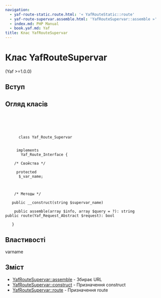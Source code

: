```yaml
---
navigation:
  - yaf-route-static.route.html: '« YafRouteStatic::route'
  - yaf-route-supervar.assemble.html: 'YafRouteSupervar::assemble »'
  - index.md: PHP Manual
  - book.yaf.md: Yaf
title: Клас YafRouteSupervar
---
```

# Клас YafRouteSupervar

(Yaf >=1.0.0)

## Вступ

## Огляд класів

```classsynopsis


    
    
     
      class Yaf_Route_Supervar
     

     implements 
       Yaf_Route_Interface {
    
    /* Свойства */
    
     protected
      $_var_name;



    /* Методы */
    
   public __construct(string $supervar_name)

    public assemble(array $info, array $query = ?): string
public route(Yaf_Request_Abstract $request): bool

   }
```

## Властивості

varname

## Зміст

-   [YafRouteSupervar::assemble](yaf-route-supervar.assemble.html) - Збирає URL
-   [YafRouteSupervar::construct](yaf-route-supervar.construct.html) - Призначення construct
-   [YafRouteSupervar::route](yaf-route-supervar.route.html) - Призначення route
